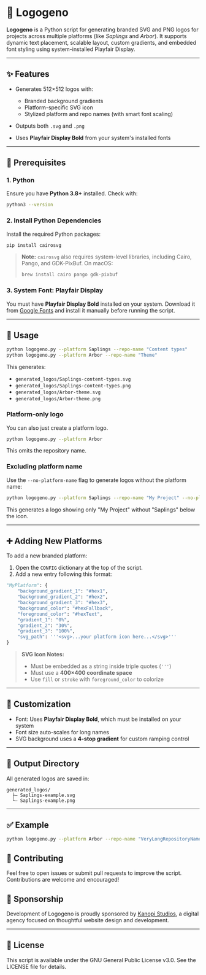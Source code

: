 # 🌱 Logogeno

**Logogeno** is a Python script for generating branded SVG and PNG logos for
projects across multiple platforms (like *Saplings* and *Arbor*). It supports
dynamic text placement, scalable layout, custom gradients, and embedded font
styling using system-installed Playfair Display.

---

## ✨ Features

* Generates 512×512 logos with:

  * Branded background gradients
  * Platform-specific SVG icon
  * Stylized platform and repo names (with smart font scaling)
* Outputs both `.svg` and `.png`
* Uses **Playfair Display Bold** from your system's installed fonts

---

## 👷️ Prerequisites

### 1. Python

Ensure you have **Python 3.8+** installed.
Check with:

```bash
python3 --version
```

### 2. Install Python Dependencies

Install the required Python packages:

```bash
pip install cairosvg
```

> **Note:** `cairosvg` also requires system-level libraries, including Cairo,
Pango, and GDK-PixBuf. On macOS:
>
> ```bash
> brew install cairo pango gdk-pixbuf
> ```

### 3. System Font: Playfair Display

You must have **Playfair Display Bold** installed on your system.
Download it from [Google Fonts](https://fonts.google.com/specimen/Playfair+Display)
and install it manually before running the script.

---

## 📅 Usage

```bash
python logogeno.py --platform Saplings --repo-name "Content types"
python logogeno.py --platform Arbor --repo-name "Theme"
```

This generates:

* `generated_logos/Saplings-content-types.svg`
* `generated_logos/Saplings-content-types.png`
* `generated_logos/Arbor-theme.svg`
* `generated_logos/Arbor-theme.png`

### Platform-only logo

You can also just create a platform logo.

```bash
python logogeno.py --platform Arbor
```

This omits the repository name.

### Excluding platform name

Use the `--no-platform-name` flag to generate logos without the platform name:

```bash
python logogeno.py --platform Saplings --repo-name "My Project" --no-platform-name
```

This generates a logo showing only "My Project" without "Saplings" below the icon.

---

## ➕ Adding New Platforms

To add a new branded platform:

1. Open the `CONFIG` dictionary at the top of the script.
2. Add a new entry following this format:

```python
"MyPlatform": {
    "background_gradient_1": "#hex1",
    "background_gradient_2": "#hex2",
    "background_gradient_3": "#hex3",
    "background_color": "#hexFallback",
    "foreground_color": "#hexText",
    "gradient_1": "0%",
    "gradient_2": "30%",
    "gradient_3": "100%",
    "svg_path": '''<svg>...your platform icon here...</svg>'''
}
```

> **SVG Icon Notes:**
>
> * Must be embedded as a string inside triple quotes (`'''`)
> * Must use a **400×400 coordinate space**
> * Use `fill` or `stroke` with `foreground_color` to colorize

---

## 🎨 Customization

* Font: Uses **Playfair Display Bold**, which must be installed on your system
* Font size auto-scales for long names
* SVG background uses a **4-stop gradient** for custom ramping control

---

## 📂 Output Directory

All generated logos are saved in:

```
generated_logos/
  ├— Saplings-example.svg
  └— Saplings-example.png
```

---

## ✅ Example

```bash
python logogeno.py --platform Arbor --repo-name "VeryLongRepositoryNameThatWillBeScaled"
```

## 🧩 Contributing

Feel free to open issues or submit pull requests to improve the script.
Contributions are welcome and encouraged!

## 💼 Sponsorship

Development of Logogeno is proudly sponsored by
[Kanopi Studios](https://kanopi.com), a digital agency focused on thoughtful
website design and development.

---

## 📄 License

This script is available under the GNU General Public License v3.0. See the
LICENSE file for details.
